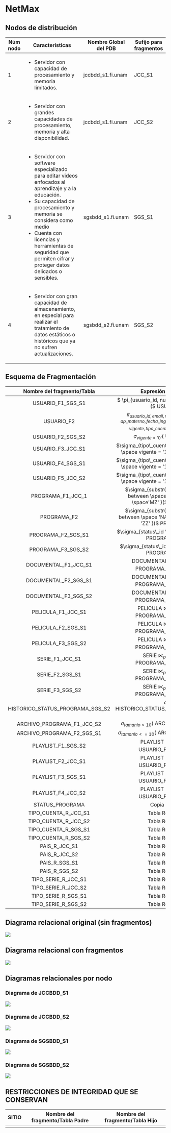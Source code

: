 # NetMax

## Nodos de distribución

|Núm nodo | Características | Nombre Global del PDB | Sufijo para fragmentos
|--|--|--|--|
| 1 | <ul><li>Servidor con capacidad de procesamiento y memoria limitados. </li></ul>| jccbdd_s1.fi.unam | JCC_S1 |
| 2 | <ul><li>Servidor con grandes capacidades de procesamiento, memoria y alta disponibilidad. </li></ul>| jccbdd_s1.fi.unam | JCC_S2 |
| 3 | <ul><li>Servidor con software especializado para editar videos enfocados al aprendizaje y a la educación. </li><li>Su capacidad de procesamiento y memoria se considera como medio</li><li>Cuenta con licencias y herramientas de seguridad que permiten cifrar y proteger datos delicados o sensibles.</li></ul>| sgsbdd_s1.fi.unam | SGS_S1 |
| 4 | <ul><li>Servidor con gran capacidad de almacenamiento, en especial para realizar el tratamiento de datos estáticos o históricos que ya no sufren actualizaciones.</li></ul>| sgsbdd_s2.fi.unam | SGS_S2 |

## Esquema de Fragmentación

| Nombre del fragmento/Tabla | Expresión algebraica |
|:--:|:--:|
| USUARIO_F1_SGS_S1| $ \pi_{usuario\_id, num\_tarjeta, password}($ USUARIO $)$ | 
| USUARIO_F2	| $\pi_{usuario\_id,email, nombre, ap\_paterno, ap\_materno, fecha\_ingreso, fecha\_fin\_cuenta, vigente, tipo\_cuenta\_id}($ USUARIO $)$ |
| USUARIO_F2_SGS_S2| $\sigma_{vigente = '0'}($ USUARIO_F2 $)$ |
| USUARIO_F3_JCC_S1| $\sigma_{tipo\_cuenta\_id = '1'\space and \space vigente = '1'}($ USUARIO_F2 $)$ |
| USUARIO_F4_SGS_S1| $\sigma_{tipo\_cuenta\_id = '2'\space and \space vigente = '1'}($ USUARIO_F2 $)$ | 
| USUARIO_F5_JCC_S2| $\sigma_{tipo\_cuenta\_id = '3'\space and \space vigente = '1'}($ USUARIO_F2 $)$ | 
| PROGRAMA_F1_JCC_1 | $\sigma_{substr(folio, 1, 2) \space between \space 'AA' \space and \space'MZ' }($ PROGRAMA $)$ | 
| PROGRAMA_F2 | $\sigma_{substr(folio, 1, 2) \space between \space 'NA' \space and \space 'ZZ' }($ PROGRAMA $)$ | 
| PROGRAMA_F2_SGS_S1 | $\sigma_{status\_id \space in (1, 2, 3) }($ PROGRAMA\_F2 $)$ | 
| PROGRAMA_F3_SGS_S2 | $\sigma_{status\_id \space in (4, 5) }($ PROGRAMA\_F2 $)$ | 
| DOCUMENTAL_F1_JCC_S1 | DOCUMENTAL $⋉_{programa\_id} ($ PROGRAMA_F1_JCC_S1 $)$ | 
| DOCUMENTAL_F2_SGS_S1 | DOCUMENTAL $⋉_{programa\_id} ($ PROGRAMA_F2_SGS_S1 $)$ | 
| DOCUMENTAL_F3_SGS_S2 | DOCUMENTAL $⋉_{programa\_id} ($ PROGRAMA_F3_SGS_S2 $)$ | 
| PELICULA_F1_JCC_S1 | PELICULA $⋉_{programa\_id} ($ PROGRAMA_F1_JCC_S1 $)$ | 
| PELICULA_F2_SGS_S1 | PELICULA $⋉_{programa\_id} ($ PROGRAMA_F2_SGS_S1 $)$ | 
| PELICULA_F3_SGS_S2 | PELICULA $⋉_{programa\_id} ($ PROGRAMA_F3_SGS_S2 $)$ | 
| SERIE_F1_JCC_S1 | SERIE $⋉_{programa\_id} ($ PROGRAMA_F1_JCC_S1 $)$ | 
| SERIE_F2_SGS_S1 | SERIE $⋉_{programa\_id} ($ PROGRAMA_F2_SGS_S1 $)$ | 
| SERIE_F3_SGS_S2 | SERIE $⋉_{programa\_id} ($ PROGRAMA_F3_SGS_S2 $)$ | 
| HISTORICO_STATUS_PROGRAMA_SGS_S2|$\sigma($ HISTORICO_STATUS_PROGRAMA_SGS_S1 $)$ | 
| ARCHIVO_PROGRAMA_F1_JCC_S2 | $\sigma_{tamanio > 10}($ ARCHIVO_PROGRAMA $)$ | 
| ARCHIVO_PROGRAMA_F2_SGS_S1 | $\sigma_{tamanio <= 10}($ ARCHIVO_PROGRAMA $)$ | 
| PLAYLIST_F1_SGS_S2 | PLAYLIST $⋉_{usuario\_id} ($ USUARIO_F2_SGS_S2 $)$ | 
| PLAYLIST_F2_JCC_S1 | PLAYLIST $⋉_{usuario\_id} ($ USUARIO_F3_JCC_S1 $)$ | 
| PLAYLIST_F3_SGS_S1 | PLAYLIST $⋉_{usuario\_id} ($ USUARIO_F4_SGS_S1 $)$ | 
| PLAYLIST_F4_JCC_S2 | PLAYLIST $⋉_{usuario\_id} ($ USUARIO_F5_JCC_S2 $)$ | 
| STATUS_PROGRAMA | Copia Manual |
| TIPO_CUENTA_R_JCC_S1 | Tabla Replicada |
| TIPO_CUENTA_R_JCC_S2 | Tabla Replicada |
| TIPO_CUENTA_R_SGS_S1 | Tabla Replicada |
| TIPO_CUENTA_R_SGS_S2 | Tabla Replicada |
| PAIS_R_JCC_S1 | Tabla Replicada |
| PAIS_R_JCC_S2 | Tabla Replicada |
| PAIS_R_SGS_S1 | Tabla Replicada |
| PAIS_R_SGS_S2 | Tabla Replicada |
| TIPO_SERIE_R_JCC_S1 | Tabla Replicada |
| TIPO_SERIE_R_JCC_S2 | Tabla Replicada |
| TIPO_SERIE_R_SGS_S1 | Tabla Replicada |
| TIPO_SERIE_R_SGS_S2 | Tabla Replicada |


## Diagrama relacional original (sin fragmentos)

![](img/NETMAX_LOGICO_ORIGINAL.png)

## Diagrama relacional con fragmentos

![](img/NETMAX_LOGICO_TOTAL.jpg)


## Diagramas relacionales por nodo

### Diagrama de JCCBDD_S1

![](img/NETMAX_LOGICO_F1.jpg)

### Diagrama de JCCBDD_S2

![](img/NETMAX_LOGICO_F2.jpg)

### Diagrama de SGSBDD_S1

![](img/NETMAX_LOGICO_F3.jpg)

### Diagrama de SGSBDD_S2

![](img/NETMAX_LOGICO_F4.jpg)

## RESTRICCIONES DE INTEGRIDAD QUE SE CONSERVAN

| SITIO | Nombre del fragmento/Tabla Padre | Nombre del fragmento/Tabla Hijo |
|:--:|:--:|:--:|
|    |            |